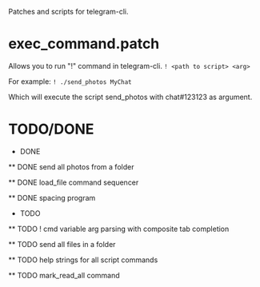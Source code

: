 Patches and scripts for telegram-cli.

exec_command.patch
==================

Allows you to run "!" command in telegram-cli.
`! <path to script> <arg>`

For example: `! ./send_photos MyChat`

Which will execute the script send_photos with chat#123123 as argument.


TODO/DONE
=========

* DONE 

** DONE send all photos from a folder

** DONE load_file command sequencer

** DONE spacing program

* TODO 

** TODO ! cmd variable arg parsing with composite tab completion

** TODO send all files in a folder

** TODO help strings for all script commands

** TODO mark_read_all command

